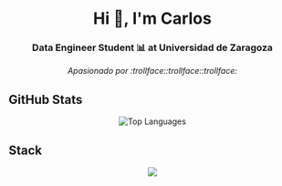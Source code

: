 <h1 align="center">Hi 👋, I'm Carlos</h1>
<h3 align="center">Data Engineer Student 📊 at Universidad de Zaragoza</h3>

<p align="center">
  <em>Apasionado por :trollface::trollface::trollface:</em>
</p>



## GitHub Stats
<div align="center">
  <img src="https://github-readme-stats.vercel.app/api/top-langs/?username=carmoran0&layout=compact&theme=dark&hide_border=true" alt="Top Languages" />
</div>


## Stack

<p align="center">
  <a href="https://skillicons.dev">
    <img src="https://skillicons.dev/icons?i=py,r,ps,arduino,blender,cpp,css,linux,postgres,sqlite,docker,html" />
  </a>
</p>

